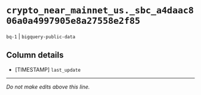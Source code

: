 # `crypto_near_mainnet_us._sbc_a4daac806a0a4997905e8a27558e2f85`
`bq-1` | `bigquery-public-data`

## Column details
* [TIMESTAMP] `last_update`

-------------------------------------------------------------------------------
*Do not make edits above this line.*
